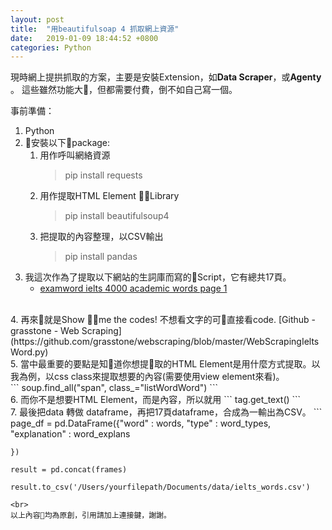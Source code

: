 ```yaml
---
layout: post
title:  "用beautifulsoap 4 抓取網上資源"
date:   2019-01-09 18:44:52 +0800
categories: Python
---
```


現時網上提拱抓取的方案，主要是安裝Extension，如**Data Scraper**，或**Agenty** 。 這些雖然功能大，但都需要付費，倒不如自己寫一個。

事前準備：
1. Python<br>
2. 安裝以下package:
   1.  用作呼叫網絡資源
       > pip install requests
   2.  用作提取HTML Element Library
       > pip install beautifulsoup4
   3.  把提取的內容整理，以CSV輸出
       > pip install pandas<br>
3.  我這次作為了提取以下網站的生詞庫而寫的Script，它有總共17頁。
     * [examword ielts 4000 academic words page 1](https://www.examword.com/ielts-list/4000-academic-word-1?la=en)
<br>
4. 再來就是Show me the codes! 不想看文字的可直接看code.
[Github - grasstone - Web Scraping](https://github.com/grasstone/webscraping/blob/master/WebScrapingIeltsWord.py)  
<br>
5. 當中最重要的要點是知道你想提取的HTML Element是用什麼方式提取。以我為例，以css class來提取想要的內容(需要使用view element來看)。
<br>
```
soup.find_all("span", class_="listWordWord")
```
<br>
6. 而你不是想要HTML Element，而是內容，所以就用
```
tag.get_text()
```
<br>
7. 最後把data 轉做 dataframe，再把17頁dataframe，合成為一輸出為CSV。
```
    page_df = pd.DataFrame({"word" : words,
                            "type" : word_types,
                            "explanation" : word_explans

    })

    result = pd.concat(frames)

    result.to_csv('/Users/yourfilepath/Documents/data/ielts_words.csv')
```
<br>
以上內容均為原創，引用請加上連接鍵，謝謝。